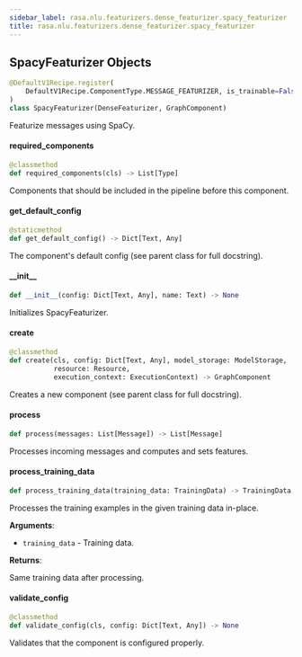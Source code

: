 ```yaml
---
sidebar_label: rasa.nlu.featurizers.dense_featurizer.spacy_featurizer
title: rasa.nlu.featurizers.dense_featurizer.spacy_featurizer
---
```

## SpacyFeaturizer Objects

```python
@DefaultV1Recipe.register(
    DefaultV1Recipe.ComponentType.MESSAGE_FEATURIZER, is_trainable=False
)
class SpacyFeaturizer(DenseFeaturizer, GraphComponent)
```

Featurize messages using SpaCy.

#### required\_components

```python
@classmethod
def required_components(cls) -> List[Type]
```

Components that should be included in the pipeline before this component.

#### get\_default\_config

```python
@staticmethod
def get_default_config() -> Dict[Text, Any]
```

The component&#x27;s default config (see parent class for full docstring).

#### \_\_init\_\_

```python
def __init__(config: Dict[Text, Any], name: Text) -> None
```

Initializes SpacyFeaturizer.

#### create

```python
@classmethod
def create(cls, config: Dict[Text, Any], model_storage: ModelStorage,
           resource: Resource,
           execution_context: ExecutionContext) -> GraphComponent
```

Creates a new component (see parent class for full docstring).

#### process

```python
def process(messages: List[Message]) -> List[Message]
```

Processes incoming messages and computes and sets features.

#### process\_training\_data

```python
def process_training_data(training_data: TrainingData) -> TrainingData
```

Processes the training examples in the given training data in-place.

**Arguments**:

- `training_data` - Training data.
  

**Returns**:

  Same training data after processing.

#### validate\_config

```python
@classmethod
def validate_config(cls, config: Dict[Text, Any]) -> None
```

Validates that the component is configured properly.

